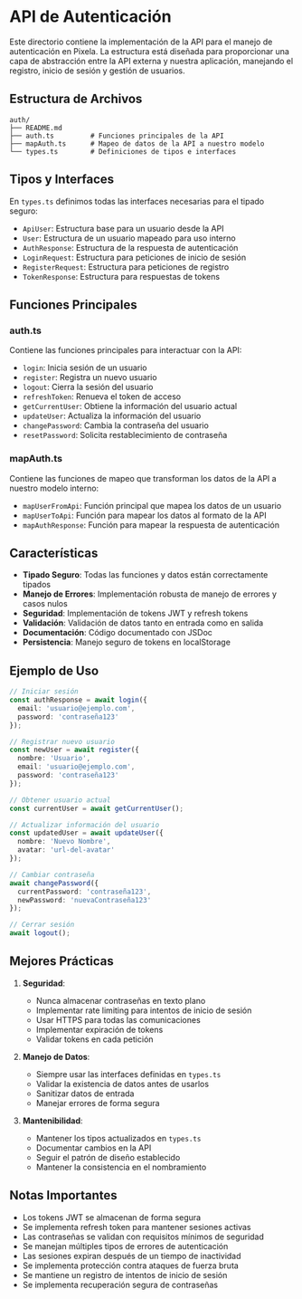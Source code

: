 # API de Autenticación

Este directorio contiene la implementación de la API para el manejo de autenticación en Pixela. La estructura está diseñada para proporcionar una capa de abstracción entre la API externa y nuestra aplicación, manejando el registro, inicio de sesión y gestión de usuarios.

## Estructura de Archivos

```
auth/
├── README.md
├── auth.ts         # Funciones principales de la API
├── mapAuth.ts      # Mapeo de datos de la API a nuestro modelo
└── types.ts        # Definiciones de tipos e interfaces
```

## Tipos y Interfaces

En `types.ts` definimos todas las interfaces necesarias para el tipado seguro:

- `ApiUser`: Estructura base para un usuario desde la API
- `User`: Estructura de un usuario mapeado para uso interno
- `AuthResponse`: Estructura de la respuesta de autenticación
- `LoginRequest`: Estructura para peticiones de inicio de sesión
- `RegisterRequest`: Estructura para peticiones de registro
- `TokenResponse`: Estructura para respuestas de tokens

## Funciones Principales

### auth.ts

Contiene las funciones principales para interactuar con la API:

- `login`: Inicia sesión de un usuario
- `register`: Registra un nuevo usuario
- `logout`: Cierra la sesión del usuario
- `refreshToken`: Renueva el token de acceso
- `getCurrentUser`: Obtiene la información del usuario actual
- `updateUser`: Actualiza la información del usuario
- `changePassword`: Cambia la contraseña del usuario
- `resetPassword`: Solicita restablecimiento de contraseña

### mapAuth.ts

Contiene las funciones de mapeo que transforman los datos de la API a nuestro modelo interno:

- `mapUserFromApi`: Función principal que mapea los datos de un usuario
- `mapUserToApi`: Función para mapear los datos al formato de la API
- `mapAuthResponse`: Función para mapear la respuesta de autenticación

## Características

- **Tipado Seguro**: Todas las funciones y datos están correctamente tipados
- **Manejo de Errores**: Implementación robusta de manejo de errores y casos nulos
- **Seguridad**: Implementación de tokens JWT y refresh tokens
- **Validación**: Validación de datos tanto en entrada como en salida
- **Documentación**: Código documentado con JSDoc
- **Persistencia**: Manejo seguro de tokens en localStorage

## Ejemplo de Uso

```typescript
// Iniciar sesión
const authResponse = await login({
  email: 'usuario@ejemplo.com',
  password: 'contraseña123'
});

// Registrar nuevo usuario
const newUser = await register({
  nombre: 'Usuario',
  email: 'usuario@ejemplo.com',
  password: 'contraseña123'
});

// Obtener usuario actual
const currentUser = await getCurrentUser();

// Actualizar información del usuario
const updatedUser = await updateUser({
  nombre: 'Nuevo Nombre',
  avatar: 'url-del-avatar'
});

// Cambiar contraseña
await changePassword({
  currentPassword: 'contraseña123',
  newPassword: 'nuevaContraseña123'
});

// Cerrar sesión
await logout();
```

## Mejores Prácticas

1. **Seguridad**:
   - Nunca almacenar contraseñas en texto plano
   - Implementar rate limiting para intentos de inicio de sesión
   - Usar HTTPS para todas las comunicaciones
   - Implementar expiración de tokens
   - Validar tokens en cada petición

2. **Manejo de Datos**:
   - Siempre usar las interfaces definidas en `types.ts`
   - Validar la existencia de datos antes de usarlos
   - Sanitizar datos de entrada
   - Manejar errores de forma segura

3. **Mantenibilidad**:
   - Mantener los tipos actualizados en `types.ts`
   - Documentar cambios en la API
   - Seguir el patrón de diseño establecido
   - Mantener la consistencia en el nombramiento

## Notas Importantes

- Los tokens JWT se almacenan de forma segura
- Se implementa refresh token para mantener sesiones activas
- Las contraseñas se validan con requisitos mínimos de seguridad
- Se manejan múltiples tipos de errores de autenticación
- Las sesiones expiran después de un tiempo de inactividad
- Se implementa protección contra ataques de fuerza bruta
- Se mantiene un registro de intentos de inicio de sesión
- Se implementa recuperación segura de contraseñas 